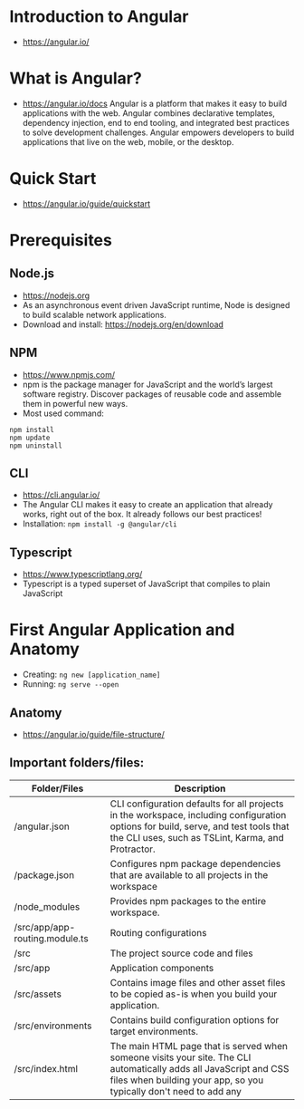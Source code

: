 # Introduction to Angular
- https://angular.io/

# What is Angular?
- https://angular.io/docs
Angular is a platform that makes it easy to build applications with the web. Angular combines declarative templates, dependency injection, end to end tooling, and integrated best practices to solve development challenges. Angular empowers developers to build applications that live on the web, mobile, or the desktop.

# Quick Start
- https://angular.io/guide/quickstart

# Prerequisites

## Node.js
- https://nodejs.org
- As an asynchronous event driven JavaScript runtime, Node is designed to build scalable network applications.
- Download and install: https://nodejs.org/en/download

## NPM
- https://www.npmjs.com/
- npm is the package manager for JavaScript and the world’s largest software registry. Discover packages of reusable code and assemble them in powerful new ways.
- Most used command:
```
npm install
npm update
npm uninstall
```

## CLI
- https://cli.angular.io/
- The Angular CLI makes it easy to create an application that already works, right out of the box. It already follows our best practices!
- Installation:
```npm install -g @angular/cli```

## Typescript
- https://www.typescriptlang.org/
- Typescript is a typed superset of JavaScript that compiles to plain JavaScript

# First Angular Application and Anatomy
- Creating: ```ng new [application_name]```
- Running: ```ng serve --open```

## Anatomy
- https://angular.io/guide/file-structure/

## Important folders/files:

| Folder/Files | Description |
-------------- | -----------
| /angular.json	| CLI configuration defaults for all projects in the workspace, including configuration options for build, serve, and test tools that the CLI uses, such as TSLint, Karma, and Protractor. |
| /package.json	| Configures npm package dependencies that are available to all projects in the workspace |
| /node_modules	| Provides npm packages to the entire workspace. |
| /src/app/app-routing.module.ts | Routing configurations |
| /src | The project source code and files |
| /src/app | Application components |
| /src/assets | Contains image files and other asset files to be copied as-is when you build your application. |
| /src/environments | Contains build configuration options for target environments. |
| /src/index.html | The main HTML page that is served when someone visits your site. The CLI automatically adds all JavaScript and CSS files when building your app, so you typically don't need to add any <script> or<link> tags here manually. |
| /src/styles.css | Global styles |
| /src/main.ts | The main entry point for your app. Compiles the application with the JIT compiler and bootstraps the application's root module (AppModule) to run in the browser. |
| /src/app/ | Contains your app's logic and data. Angular components, templates, and styles go here. | 
| /src/app/app.component.ts | Defines the logic for the app's root component, named AppComponent. The view associated with this root component becomes the root of the view hierarchy as you add components and services to your app. | 
| /src/app/app.component.html | Defines the HTML template associated with the root AppComponent. |
| /src/app/app.component.css | Defines the base CSS stylesheet for the root AppComponent. |
| /src/app/app.component.spec.ts | Defines a unit test for the root AppComponent. |
| /src/app/app.module.ts | Defines the root module, named AppModule, that tells Angular how to assemble the application. |
| /src/app/ | Contains image files and other asset files to be copied as-is when you build your application.	Contains image files and other asset files to be copied as-is when you build your application. |

## Files to inspect
- /angular.json
- /package.json
- /src/app/app.module.ts
- /src/app/app-routing.module.ts
- /src/index.html
  - `<app-root></app-root>`
- /src/styles.css
- /src/app/app.component.ts
- /src/app/app.component.html
- /src/app/app.component.css
  - `selector: 'app-root'`
- /src/app/app.component.spec.ts
- /node_modules

# Preparing for a new project

## Cleaning files

### app.component.html
```
<div style="text-align:center">
  <h1>Learning Angular</h1>
</div>
```

### app.component.ts
```
import { Component } from '@angular/core';
@Component({
  selector: 'app-root',
  templateUrl: './app.component.html',
  styleUrls: ['./app.component.css']
})
export class AppComponent {
}
```

## Creating a component
- command: `ng generate component data-binding`
- output:
```
CREATE src/app/data-binding/data-binding.component.html (31 bytes)
CREATE src/app/data-binding/data-binding.component.spec.ts (664 bytes)
CREATE src/app/data-binding/data-binding.component.ts (292 bytes)
CREATE src/app/data-binding/data-binding.component.css (0 bytes)
```
- Inspect each file

## Adding the component to the Application
- Add the component `selector` as an HTML tag to the `app.component.html`

### app.component.html
```
<div style="text-align:center">
  <h1>Learning Angular</h1>
</div>
<app-data-binding></app-data-binding>
```

# Basics about data binding and HTML template
- Data binding is one of the most powerful and important features in any software development language.
- It allows us to define communication between the component and view.
- So we can say that data binding is passed from component to view and from view to the component.

## Showing component properties with interpolation
  - Use the double curly braces: `{{property / expression}}`

### HTML template
```
<p>
  User Name: {{user_name}} has {{user_name.length}} characters
</p>
```

### Component class
```
import { Component } from '@angular/core';
@Component({
  selector: 'app-data-binding',
  templateUrl: './data-binding.component.html',
  styleUrls: ['./data-binding.component.css']
})
export class DataBindingComponent {
  user_name: string;
  constructor() { 
    this.user_name = "Jose";
  }
}
```

## Showing data with interpolation looping thru collections
- Use `*ngFor="let element of collection"` directive

### HTML template
```
<ul>
  <li *ngFor="let name of names">{{name}} has {{name?.length}} characters</li>
</ul>
```

### Component class
```
import { Component } from '@angular/core';
@Component({
  selector: 'app-data-binding',
  templateUrl: './data-binding.component.html',
  styleUrls: ['./data-binding.component.css']
})
export class DataBindingComponent {
  names: string[];
  constructor() { 
    this.names = ['Jose', 'Leila', 'Artur'];
  }
}
```

## Showing components conditionally and the ng-container tag
https://angular.io/guide/structural-directives
- Use `*ngIf='condition'` directive
- The <ng-template> is an Angular element for rendering HTML. It is never displayed directly.

### HTML template
```
<ul *ngIf="names.length >= 4">
  <!-- 
       One structural directive per host element: *ngIf or *ngFor
       The ng-container allow us to by-pass that
    -->
  <ng-container *ngFor="let name of names">
      <li *ngIf="name.length > 4">{{name}} has {{name.length}} characters</li>
  </ng-container>
</ul>
```

### Components class
```
import { Component } from '@angular/core';
@Component({
  selector: 'app-data-binding',
  templateUrl: './data-binding.component.html',
  styleUrls: ['./data-binding.component.css']
})
export class DataBindingComponent {
  names: string[];
  constructor() { 
    this.names = ['Jose', 'Leila', 'Artur'];
    //this.names.push("Rodrigues");
  }
}
```

## Binding a method to a button click
- Use the notation: (event)="method($event)"

### HTML template
```
<button (click)="addName($event)">Add Name</button>
<ul>
  <li *ngFor="let name of names">{{name}} has {{name?.length}} characters</li>
</ul>
```

### Component class
```
import { Component } from '@angular/core';
@Component({
  selector: 'app-data-binding',
  templateUrl: './data-binding.component.html',
  styleUrls: ['./data-binding.component.css']
})
export class DataBindingComponent {
  names: string[];
  constructor() { 
    this.names = [];
  }
  addName (event) {
    debugger;
    alert("Add User button clicked!");
  }
}
```

## Getting user input using a template reference variable
- A template reference varible provide direct access to an element from within the template.
- To declare a template reference variable, precede an identifier with a hash (or pound) character (#).

### HTML template
```
<input type="text" #newName>
<button (click)="addName(newName)">Add Name</button>
<ul>
  <li *ngFor="let name of names">{{name}} has {{name?.length}} characters</li>
</ul>
```

### Component class
```
import { Component } from '@angular/core';
@Component({
  selector: 'app-data-binding',
  templateUrl: './data-binding.component.html',
  styleUrls: ['./data-binding.component.css']
})
export class DataBindingComponent {
  names: string[];
  constructor() { 
    this.names = [];
  }
  addName (newName: any) {
    debugger;
    this.names.push(newName.value);
    newName.value = '';
  }
}
```

## Getting user input by binding a HTML component to a component property
- Use the two way databind decorator: `[(ngModel)]="component_property"`
- Change the `app.module.ts` file to add the Forms module
  - Add the import clause
  - Add FormsModule to the imposts array

### app.module.ts
```
import { BrowserModule } from '@angular/platform-browser';
import { NgModule } from '@angular/core';
import { AppRoutingModule } from './app-routing.module';
import { AppComponent } from './app.component';
import { DataBindingComponent } from './data-binding/data-binding.component';
import { FormsModule } from '@angular/forms';

@NgModule({
  declarations: [
    AppComponent,
    DataBindingComponent
  ],
  imports: [
    BrowserModule,
    AppRoutingModule,
    FormsModule
  ],
  providers: [],
  bootstrap: [AppComponent]
})
export class AppModule { }
```

### HTML template
```
<input type="text" [(ngModel)]="newName" />
<button (click)="addName()">Add Name</button>
<p>New name value: {{newName}}</p>
<ul>
  <li *ngFor="let name of names">{{name}} has {{name?.length}} characters</li>
</ul>
```

### Component class
```
import { Component } from '@angular/core';
@Component({
  selector: 'app-data-binding',
  templateUrl: './data-binding.component.html',
  styleUrls: ['./data-binding.component.css']
})
export class DataBindingComponent {
  names: string[];
  newName: string;
  constructor() { 
    this.names = [];
    this.newName = "";
  }
  addName () {
    this.names.push(this.newName);
    this.newName = '';
  }
}
```

## Get user input from the $event object
- The $event represents the DOM event and carry a payload of information about the event/component

### HTML template
```
<input type="text" [(ngModel)]="newName" (keyup)="newNameOnKey($event)"/>
<button (click)="addName()">Add Name</button>
<p>New name value: {{newName}}</p>
<ul>
  <li *ngFor="let name of names">{{name}} has {{name?.length}} characters</li>
</ul>
```

### Component class
```
import { Component } from '@angular/core';
@Component({
  selector: 'app-data-binding',
  templateUrl: './data-binding.component.html',
  styleUrls: ['./data-binding.component.css']
})
export class DataBindingComponent {
  names: string[];
  newName: string;
  constructor() { 
    this.names = [];
    this.newName = "";
  }
  addName () {
    this.names.push(this.newName);
    this.newName = '';
  }
  newNameOnKey(event: KeyboardEvent) {
    console.log(event.key + " " + event.keyCode);
    if (event.key === "Enter") {
      this.addName();
    }
  }
}
```

## Key event filtering (with key.enter)
- The (keyup) event handler hears every keystroke. Sometimes only the Enter key matters, because it signals that the user has finished typing.

### HTML template
```
<input type="text" [(ngModel)]="newName" (keyup.enter)="addName()"/>
<button (click)="addName()">Add Name</button>
<button (click)="deleteNames()">Delete names</button>
<p>New name value: {{newName}}</p>
<ul>
  <li *ngFor="let name of names">{{name}} has {{name?.length}} characters</li>
</ul>
```

### Component class
```
import { Component } from '@angular/core';
@Component({
  selector: 'app-data-binding',
  templateUrl: './data-binding.component.html',
  styleUrls: ['./data-binding.component.css']
})
export class DataBindingComponent {
  names: string[];
  newName: string;
  constructor() { 
    this.names = [];
    this.newName = "";
  }
  addName() {
    this.names.push(this.newName);
    this.newName = '';
  }
  deleteNames() {
    this.names = [];
  }
}
```

[Next](Components.md)

